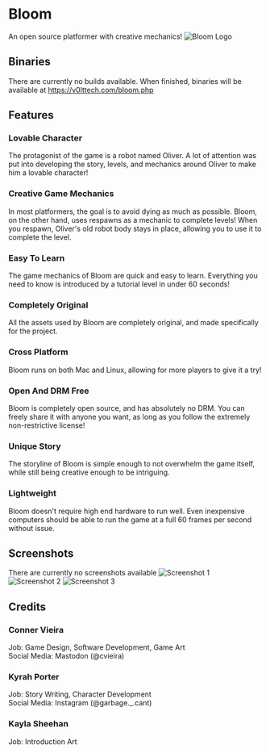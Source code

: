 # Bloom
An open source platformer with creative mechanics!
![Bloom Logo](https://v0lttech.com/assets/img/bloomlogo.png)

## Binaries
There are currently no builds available. When finished, binaries will be available at https://v0lttech.com/bloom.php

## Features
### Lovable Character
The protagonist of the game is a robot named Oliver. A lot of attention was put into developing the story, levels, and mechanics around Oliver to make him a lovable character!

### Creative Game Mechanics
In most platformers, the goal is to avoid dying as much as possible. Bloom, on the other hand, uses respawns as a mechanic to complete levels! When you respawn, Oliver's old robot body stays in place, allowing you to use it to complete the level.

### Easy To Learn
The game mechanics of Bloom are quick and easy to learn. Everything you need to know is introduced by a tutorial level in under 60 seconds!

### Completely Original
All the assets used by Bloom are completely original, and made specifically for the project.

### Cross Platform
Bloom runs on both Mac and Linux, allowing for more players to give it a try!

### Open And DRM Free
Bloom is completely open source, and has absolutely no DRM. You can freely share it with anyone you want, as long as you follow the extremely non-restrictive license!

### Unique Story
The storyline of Bloom is simple enough to not overwhelm the game itself, while still being creative enough to be intriguing.

### Lightweight
Bloom doesn't require high end hardware to run well. Even inexpensive computers should be able to run the game at a full 60 frames per second without issue.

## Screenshots
There are currently no screenshots available
![Screenshot 1](https://v0lttech.com/files/images/bloom/1.png)
![Screenshot 2](https://v0lttech.com/files/images/bloom/2.png)
![Screenshot 3](https://v0lttech.com/files/images/bloom/3.png)

## Credits
### Conner Vieira
Job: Game Design, Software Development, Game Art<br/>
Social Media: Mastodon (@cvieira)

### Kyrah Porter
Job: Story Writing, Character Development<br/>
Social Media: Instagram (@garbage._.cant)

### Kayla Sheehan
Job: Introduction Art
